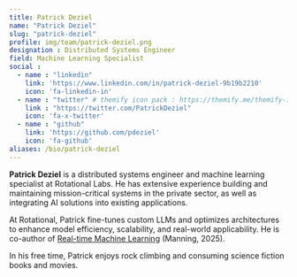 ```yaml
---
title: Patrick Deziel
name: "Patrick Deziel"
slug: "patrick-deziel"
profile: img/team/patrick-deziel.png
designation : Distributed Systems Engineer
field: Machine Learning Specialist
social :
  - name : "linkedin"
    link: 'https://www.linkedin.com/in/patrick-deziel-9b19b2210'
    icon: 'fa-linkedin-in'
  - name : "twitter" # themify icon pack : https://themify.me/themify-icons
    link : "https://twitter.com/PatrickDeziel"
    icon: 'fa-x-twitter'
  - name : "github"
    link: 'https://github.com/pdeziel'
    icon: 'fa-github'
aliases: /bio/patrick-deziel
---
```

**Patrick Deziel** is a distributed systems engineer and machine learning specialist at Rotational Labs. He has extensive experience building and maintaining mission-critical systems in the private sector, as well as integrating AI solutions into existing applications. 

At Rotational, Patrick fine-tunes custom LLMs and optimizes architectures to enhance model efficiency, scalability, and real-world applicability. He is co-author of [Real-time Machine Learning](https://www.manning.com/books/real-time-machine-learning) (Manning, 2025). 

In his free time, Patrick enjoys rock climbing and consuming science fiction books and movies.